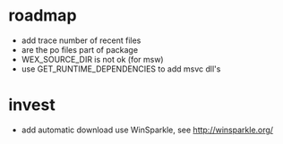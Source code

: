 # roadmap

- add trace number of recent files
- are the po files part of package
- WEX_SOURCE_DIR is not ok (for msw)
- use GET_RUNTIME_DEPENDENCIES to add msvc dll's

# invest

- add automatic download
  use WinSparkle, see http://winsparkle.org/
